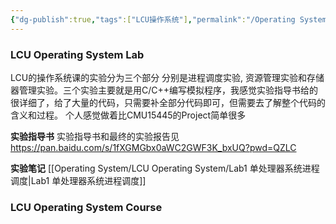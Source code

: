 ```yaml
---
{"dg-publish":true,"tags":["LCU操作系统"],"permalink":"/Operating System/LCU Operating System/LCU Operating System/","dgPassFrontmatter":true,"noteIcon":"","created":"2025-04-12T16:38:23.016+08:00","updated":"2025-04-20T11:10:19.428+08:00"}
---
```


### LCU Operating System Lab
LCU的操作系统课的实验分为三个部分 分别是进程调度实验, 资源管理实验和存储器管理实验。三个实验主要就是用C/C++编写模拟程序，我感觉实验指导书给的很详细了，给了大量的代码，只需要补全部分代码即可，但需要去了解整个代码的含义和过程。
个人感觉做着比CMU15445的Project简单很多

**实验指导书**
实验指导书和最终的实验报告见 https://pan.baidu.com/s/1fXGMGbx0aWC2GWF3K_bxUQ?pwd=QZLC 

**实验笔记**
[[Operating System/LCU Operating System/Lab1 单处理器系统进程调度\|Lab1 单处理器系统进程调度]]

### LCU Operating System Course